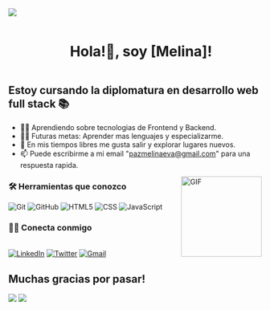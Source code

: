 <img src="https://user-images.githubusercontent.com/73097560/115834477-dbab4500-a447-11eb-908a-139a6edaec5c.gif">
<!--Inicio-->
<div id="user-content-toc">
  <ul align="center">
    <summary><h1 style="display: inline-block">Hola!👋, soy [Melina]!</h1></summary>
  </ul>
</div>

## Estoy cursando la diplomatura en desarrollo web full stack 📚

- 👨‍💻 Aprendiendo sobre tecnologias de Frontend y Backend.
- 💪🏼 Futuras metas: Aprender mas lenguajes y especializarme.
- 🧉 En mis tiempos libres me gusta salir y explorar lugares nuevos.
- 📫 Puede escribirme a mi email "pazmelinaeva@gmail.com" para una respuesta rapida.

<img src="https://i.giphy.com/media/v1.Y2lkPTc5MGI3NjExM2w4NmhkNzhtZ3NwaXloeThydjlyZ3BjcXkwYmxzd3hzZHkxdXBnYSZlcD12MV9pbnRlcm5hbF9naWZfYnlfaWQmY3Q9Zw/3o85xyGspig9UUbHc4/giphy.gif" align="right" alt="GIF" height="160px"/>

<h3>🛠 Herramientas que conozco</h3> 

  ![Git](https://img.shields.io/badge/Git-F05032?style=for-the-badge&logo=git&logoColor=white)
  ![GitHub](https://img.shields.io/badge/GitHub-100000?style=for-the-badge&logo=github&logoColor=white)
  ![HTML5](https://img.shields.io/badge/HTML5-E34F26?style=for-the-badge&logo=html5&logoColor=white)
  ![CSS](https://img.shields.io/badge/CSS-239120?&style=for-the-badge&logo=css3&logoColor=white)
  ![JavaScript](https://img.shields.io/badge/JavaScript-323330?style=for-the-badge&logo=javascript&logoColor=F7DF1E)

<h3> 🤝🏻 Conecta conmigo </h3> 
<br>
<a href="https://www.linkedin.com/in/meliev9/"><img src="https://img.shields.io/badge/linkedin-%230077B5.svg?&style=for-the-badge&logo=linkedin&logoColor=white" alt="LinkedIn" /></a>
<a href="https://x.com/home"><img src="https://img.shields.io/badge/Twitter-1DA1F2?style=for-the-badge&logo=twitter&logoColor=white" alt="Twitter" /></a>
<a href="mailto:pazmelinaeva@gmail.com?subject=Hola%20"><img src="https://img.shields.io/badge/gmail-%23D14836.svg?&style=for-the-badge&logo=gmail&logoColor=white" alt="Gmail"/></a>

<h2>Muchas gracias por pasar!</h2> 
<img src="https://media.tenor.com/Rc9fMpcDoKUAAAAi/blankies-pepe.gif"/>

<img src="https://user-images.githubusercontent.com/73097560/115834477-dbab4500-a447-11eb-908a-139a6edaec5c.gif">
